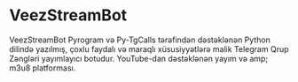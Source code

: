 # VeezStreamBot
VeezStreamBot Pyrogram və Py-TgCalls tərəfindən dəstəklənən Python dilində yazılmış, çoxlu faydalı və maraqlı xüsusiyyətlərə malik Telegram Qrup Zəngləri yayımlayıcı botudur. YouTube-dan dəstəklənən yayım və amp; m3u8 platforması.
